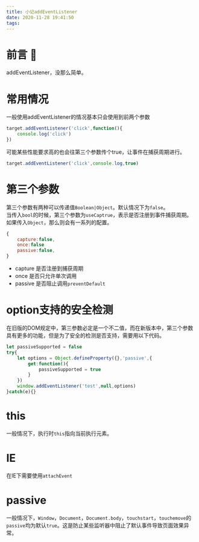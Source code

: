 ```yaml
---
title: 小记addEventListener
date: 2020-11-28 19:41:50
tags:
---
```

# 前言 🎤
addEventListener，没那么简单。

# 常用情况
一般使用addEventListener的情况基本只会使用到前两个参数
```js
target.addEventListener('click',function(){
    console.log('click')
})
```
可能某些性能要求高的也会往第三个参数传个true，让事件在捕获周期进行。
```js
target.addEventListener('click',console.log,true)
```
# 第三个参数
第三个参数有两种可以传递值`Boolean|Object`。默认情况下为`false`。  
当传入`bool`的时候，第三个参数为`useCaptrue`，表示是否注册到事件捕获周期。  
如果传入`Object`，那么则会有一系列的配置。
```js
{
    capture:false,
    once:false
    passive:false,
}
```
- capture 是否注册到捕获周期
- once 是否只允许单次调用
- passive 是否阻止调用`preventDefault`
# option支持的安全检测
在旧版的DOM规定中，第三参数必定是一个不二值，而在新版本中，第三个参数具有更多的功能，但是为了安全的检测是否支持，需要用以下代码。
```js
let passiveSupported = false
try{
    let options = Object.defineProperty({},'passive',{
        get:function(){
            passiveSupported = true
        }
    })
    window.addEventListener('test',null,options)
}catch(e){}
```
# this
一般情况下，执行时`this`指向当前执行元素。

# IE
在IE下需要使用`attachEvent`

# passive
一般情况下，`Window`，`Document`，`Document.body`，`touchstart`，`touchemove`的`passive`均为默认`true`。这是防止某些监听器中阻止了默认事件导致页面效果异常。